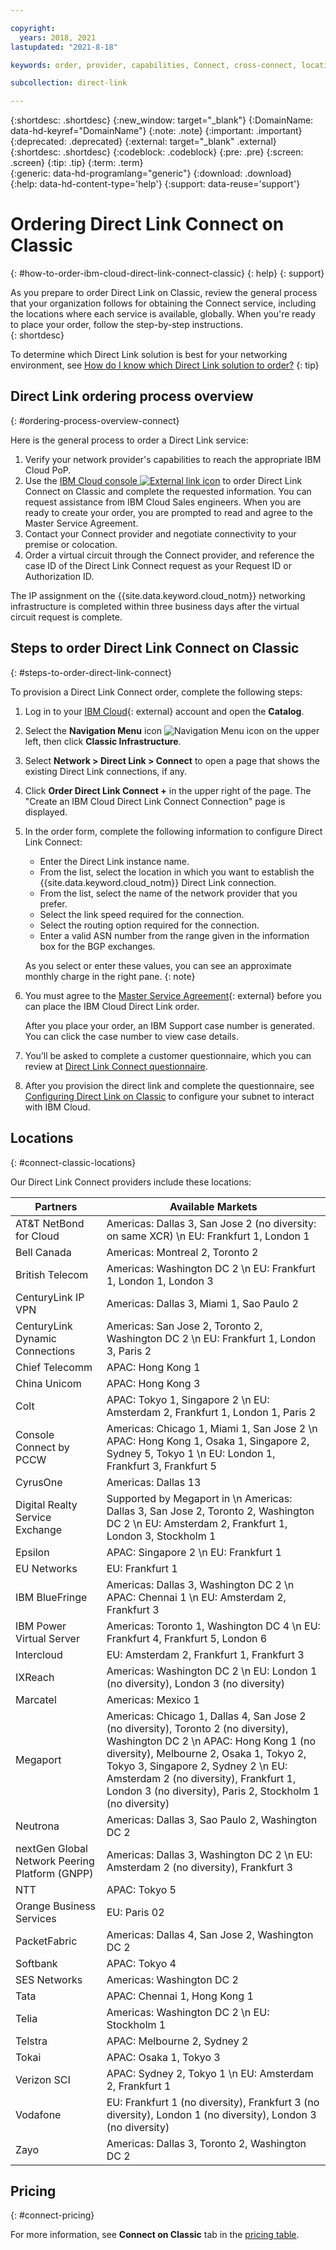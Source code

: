```yaml
---

copyright:
  years: 2018, 2021
lastupdated: "2021-8-18"

keywords: order, provider, capabilities, Connect, cross-connect, locations, PoP, datacenter, data, center, pricing, virtual circuit, Request ID, Authorization ID

subcollection: direct-link

---
```


{:shortdesc: .shortdesc}
{:new_window: target="_blank"}
{:DomainName: data-hd-keyref="DomainName"}
{:note: .note}
{:important: .important}
{:deprecated: .deprecated}
{:external: target="_blank" .external}
{:shortdesc: .shortdesc}
{:codeblock: .codeblock}
{:pre: .pre}
{:screen: .screen}
{:tip: .tip}
{:term: .term}  
{:generic: data-hd-programlang="generic"}
{:download: .download}  
{:help: data-hd-content-type='help'}
{:support: data-reuse='support'}

# Ordering Direct Link Connect on Classic
{: #how-to-order-ibm-cloud-direct-link-connect-classic}
{: help}
{: support}

As you prepare to order Direct Link on Classic, review the general process that your organization follows for obtaining the Connect service, including the locations where each service is available, globally. When you're ready to place your order, follow the step-by-step instructions.  
{: shortdesc}

To determine which Direct Link solution is best for your networking environment, see [How do I know which Direct Link solution to order?](/docs/direct-link?topic=direct-link-get-started-with-ibm-cloud-direct-link#get-started-solution-to-order)
{: tip}

## Direct Link ordering process overview
{: #ordering-process-overview-connect}

Here is the general process to order a Direct Link service:

 1. Verify your network provider's capabilities to reach the appropriate IBM Cloud PoP.
 2. Use the [IBM Cloud console ![External link icon](../../icons/launch-glyph.svg "External link icon")](https://cloud.ibm.com) to order Direct Link Connect on Classic and complete the requested information. You can request assistance from IBM Cloud Sales engineers. When you are ready to create your order, you are prompted to read and agree to the Master Service Agreement.
 3. Contact your Connect provider and negotiate connectivity to your premise or colocation.
 4. Order a virtual circuit through the Connect provider, and reference the case ID of the Direct Link Connect request as your Request ID or Authorization ID.

The IP assignment on the {{site.data.keyword.cloud_notm}} networking infrastructure is completed within three business days after the virtual circuit request is complete.

## Steps to order Direct Link Connect on Classic
{: #steps-to-order-direct-link-connect}

To provision a Direct Link Connect order, complete the following steps:

1. Log in to your [IBM Cloud](https://cloud.ibm.com/){: external} account and open the **Catalog**.
1. Select the **Navigation Menu** icon ![Navigation Menu icon](images/menu_icon.png) on the upper left, then click **Classic Infrastructure**.
1. Select **Network > Direct Link > Connect** to open a page that shows the existing Direct Link connections, if any.
1. Click **Order Direct Link Connect +** in the upper right of the page. The "Create an IBM Cloud Direct Link Connect Connection" page is displayed.
1. In the order form, complete the following information to configure Direct Link Connect:

   - Enter the Direct Link instance name.
   - From the list, select the location in which you want to establish the {{site.data.keyword.cloud_notm}} Direct Link connection.
   - From the list, select the name of the network provider that you prefer.
   - Select the link speed required for the connection.
   - Select the routing option required for the connection.
   - Enter a valid ASN number from the range given in the information box for the BGP exchanges.

   As you select or enter these values, you can see an approximate monthly charge in the right pane.
   {: note}

1. You must agree to the [Master Service Agreement](https://cloud.ibm.com/classic/account/masterserviceagreement/getagreement){: external} before you can place the IBM Cloud Direct Link order.  

      After you place your order, an IBM Support case number is generated. You can click the case number to view case details.

1. You’ll be asked to complete a customer questionnaire, which you can review at [Direct Link Connect questionnaire](/docs/direct-link?topic=direct-link-ibm-cloud-direct-link-connect-classic-questionnaire).

1. After you provision the direct link and complete the questionnaire, see [Configuring Direct Link on Classic](/docs/direct-link?topic=direct-link-configure-ibm-cloud-direct-link) to configure your subnet to interact with IBM Cloud.

## Locations
{: #connect-classic-locations}

Our Direct Link Connect providers include these locations:

| Partners | Available Markets |
|--------------|--------------|
| AT&T NetBond for Cloud |  Americas: Dallas 3, San Jose 2 (no diversity: on same XCR)  \n EU: Frankfurt 1, London 1 |
| Bell Canada | Americas: Montreal 2, Toronto 2 |
| British Telecom |  Americas: Washington DC 2  \n EU: Frankfurt 1, London 1, London 3 |
| CenturyLink IP VPN | Americas: Dallas 3, Miami 1, Sao Paulo 2 |
| CenturyLink Dynamic Connections |  Americas: San Jose 2, Toronto 2, Washington DC 2   \n EU: Frankfurt 1, London 3, Paris 2
| Chief Telecomm | APAC: Hong Kong 1 |
| China Unicom | APAC: Hong Kong 3 |
| Colt | APAC: Tokyo 1, Singapore 2  \n EU: Amsterdam 2, Frankfurt 1, London 1, Paris 2 |
| Console Connect by PCCW | Americas: Chicago 1, Miami 1, San Jose 2   \n APAC: Hong Kong 1, Osaka 1, Singapore 2, Sydney 5, Tokyo 1  \n EU: London 1, Frankfurt 3, Frankfurt 5  |
| CyrusOne | Americas: Dallas 13 |
| Digital Realty Service Exchange |	Supported by Megaport in  \n Americas: Dallas 3, San Jose 2, Toronto 2, Washington DC 2  \n EU: Amsterdam 2, Frankfurt 1, London 3, Stockholm 1 |
| Epsilon | APAC:  Singapore 2  \n EU: Frankfurt 1  |
| EU Networks | EU: Frankfurt 1 |
| IBM BlueFringe | Americas: Dallas 3, Washington DC 2  \n APAC: Chennai 1  \n EU: Amsterdam 2, Frankfurt 3 |
| IBM Power Virtual Server | Americas: Toronto 1, Washington DC 4  \n EU: Frankfurt 4, Frankfurt 5, London 6  |
| Intercloud | EU: Amsterdam 2, Frankfurt 1, Frankfurt 3 |
| IXReach | Americas: Washington DC 2  \n EU: London 1 (no diversity), London 3 (no diversity) |
| Marcatel | Americas: Mexico 1 |
| Megaport | Americas: Chicago 1, Dallas 4, San Jose 2 (no diversity), Toronto 2 (no diversity), Washington DC 2  \n APAC: Hong Kong 1 (no diversity), Melbourne 2, Osaka 1, Tokyo 2, Tokyo 3, Singapore 2, Sydney 2  \n EU: Amsterdam 2 (no diversity), Frankfurt 1, London 3 (no diversity), Paris 2, Stockholm 1 (no diversity) |
| Neutrona |  Americas: Dallas 3, Sao Paulo 2, Washington DC 2 |
| nextGen Global Network Peering Platform (GNPP) |  Americas: Dallas 3, Washington DC 2  \n EU: Amsterdam 2 (no diversity), Frankfurt 3 |
| NTT | APAC: Tokyo 5 |
| Orange Business Services | EU: Paris 02|
| PacketFabric | Americas: Dallas 4, San Jose 2, Washington DC 2 |
| Softbank | APAC: Tokyo 4 |
| SES Networks | Americas: Washington DC 2 |
| Tata | APAC: Chennai 1, Hong Kong 1 |
| Telia | Americas: Washington DC 2   \n EU: Stockholm 1 |
| Telstra | APAC: Melbourne 2, Sydney 2 |
| Tokai | APAC: Osaka 1, Tokyo 3 |
| Verizon SCI |  APAC:  Sydney 2, Tokyo 1  \n EU: Amsterdam 2, Frankfurt 1 |
| Vodafone | EU: Frankfurt 1 (no diversity), Frankfurt 3 (no diversity), London 1 (no diversity), London 3 (no diversity)  |
| Zayo | Americas: Dallas 3, Toronto 2, Washington DC 2 |

## Pricing
{: #connect-pricing}

For more information, see **Connect on Classic** tab in the [pricing table](/docs/direct-link?topic=direct-link-pricing-for-ibm-cloud-direct-link).
